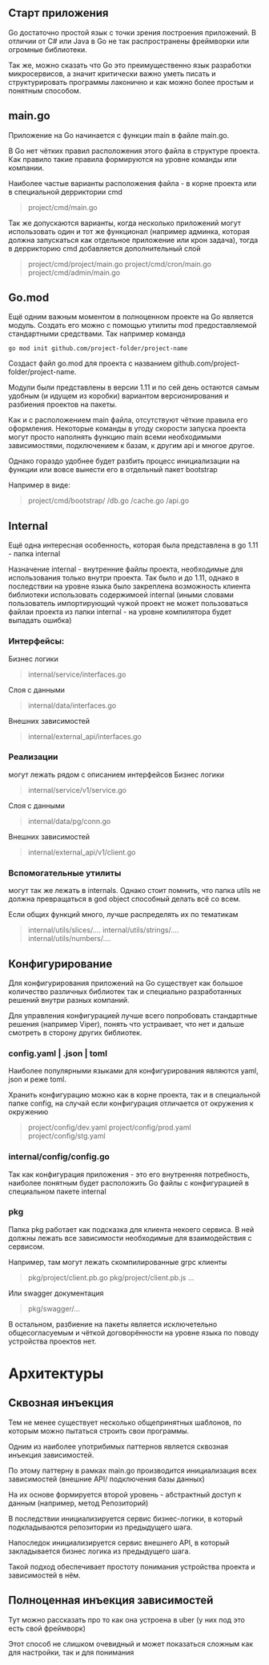 ## Старт приложения
Go достаточно простой язык с точки зрения построения приложений. В отличии от C# или Java в Go не так распространены фреймворки или огромные библиотеки.

Так же, можно сказать что Go это преимущественно язык разработки микросервисов, а значит критически важно уметь писать и структурировать программы лаконично и как можно более простым и понятным способом.

## main.go
Приложение на Go начинается с функции main в файле main.go.

В Go нет чётких правил расположения этого файла в структуре проекта. Как правило такие правила формируются на уровне команды или компании.

Наиболее частые варианты расположения файла - в корне проекта или в специальной дерриктории cmd

> project/cmd/main.go

Так же допускаются варианты, когда несколько приложений могут использовать один и тот же функционал (например админка, которая должна запускаться как отдельное приложение или крон задача), тогда в деррикторию cmd добавляется дополнительный слой
> project/cmd/project/main.go
> project/cmd/cron/main.go
> project/cmd/admin/main.go

## Go.mod
Ещё одним важным моментом в полноценном проекте на Go является модуль. Создать его можно с помощью утилиты mod предоставляемой стандартными средствами. Так например команда

```shell
go mod init github.com/project-folder/project-name
```

Создаст файл go.mod для проекта с названием github.com/project-folder/project-name.

Модули были представлены в версии 1.11 и по сей день остаются самым удобным (и идущем из коробки) вариантом версионирования и разбиения проектов на пакеты.

Как и с расположением main файла, отсутствуют чёткие правила его оформления. Некоторые команды в угоду скорости запуска проекта могут просто наполнять функцию main всеми необходимыми зависимостями, подключением к базам, к другим api и многое другое.

Однако гораздо удобнее будет разбить процесс инициализации на функции или вовсе вынести его в отдельный пакет bootstrap

Например в виде:
> project/cmd/bootstrap/
> /db.go
> /cache.go
> /api.go

## Internal
Ещё одна интересная особенность, которая была представлена в go 1.11 - папка internal

Назначение internal - внутренние файлы проекта, необходимые для использования только внутри проекта. Так было и до 1.11, однако в последствии на уровне языка было закреплена возможность клиента библиотеки использовать содержимоей internal (иными словами пользователь импортирующий чужой проект не может пользоваться файлаи проекта из папки internal - на уровне компилятора будет выпадать ошибка)

### Интерфейсы:
Бизнес логики
> internal/service/interfaces.go

Слоя с данными
> internal/data/interfaces.go

Внешних зависимостей
> internal/external_api/interfaces.go

### Реализации
могут лежать рядом с описанием интерфейсов
Бизнес логики
> internal/service/v1/service.go

Слоя с данными
> internal/data/pg/conn.go

Внешних зависимостей
> internal/external_api/v1/client.go

### Вспомогательные утилиты
могут так же лежать в internals. Однако стоит помнить, что папка utils не должна превращаться в god object способный делать всё со всем.

Если общих функций много, лучше распределять их по тематикам

> internal/utils/slices/....
> internal/utils/strings/....
> internal/utils/numbers/....

## Конфигурирование

Для конфигурирования приложений на Go существует как большое количество различных библиотек так и специально разработанных решений внутри разных компаний.

Для управления конфигурацией лучше всего попробовать стандартные решения (например Viper), понять что устраивает, что нет и дальше смотреть в сторону других библиотек.

### config.yaml | .json | toml

Наиболее популярными языками для конфигурирования являются yaml, json и реже toml.

Хранить конфигурацию можно как в корне проекта, так и в специальной папке config, на случай если конфигурация отличается от окружения к окружению
> project/config/dev.yaml
> project/config/prod.yaml
> project/config/stg.yaml

### internal/config/config.go

Так как конфигурация приложения - это его внутренняя потребность, наиболее понятным будет расположить Go файлы с конфигурацией в специальном пакете internal

### pkg
Папка pkg работает как подсказка для клиента некоего сервиса. В ней должны лежать все зависимости необходимые для взаимодействия с сервисом.

Например, там могут лежать скомпилированные grpc клиенты

> pkg/project/client.pb.go
> pkg/project/client.pb.js
> ...

Или swagger документация

> pkg/swagger/...


В остальном, разбиение на пакеты является исключетельно общесогласуемым и чёткой договорённости на уровне языка по поводу устройства проектов нет.

# Архитектуры

## Сквозная инъекция
Тем не менее существует несколько общепринятных шаблонов, по которым можно пытаться строить свои программы.

Одним из наиболее употрибимых паттернов является сквозная инъекция зависимостей.

По этому паттерну в рамках main.go производится инициализация всех зависимостей (внешние API/ подключения базы данных)

На их основе формируется второй уровень - абстрактный доступ к данным (например, метод Репозиторий)

В последствии инициализируется сервис бизнес-логики, в который подкладываются репозитории из предыдущего шага.

Напоследок инициализируется сервис внешнего API, в который закладывается бизнес логика из предыдущего шага.

Такой подход обеспечивает простоту понимания устройства проекта и зависимостей в нём.

## Полноценная инъекция зависимостей
Тут можно рассказать про то как она устроена в uber (у них под это есть свой фреймворк)

Этот способ не слишком очевидный и может показаться сложным как для настройки, так и для понимания
